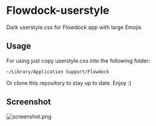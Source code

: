 Flowdock-userstyle
====================

Dark userstyle.css for Flowdock app with large Emojis

## Usage

For using just copy userstyle.css into the following folder:

    ~/Library/Application Support/Flowdock 

Or clone this repository to stay up to date.
Enjoy :)

## Screenshot

![screenshot.png](../master/screenshot.png?raw=true)
